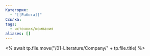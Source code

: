 ```yaml
---
Категория:
  - "[[Работа]]"
Ссылка: 
tags:
  - источник/компания
aliases: []
---
```


<% await tp.file.move("/01-Literature/Company/" + tp.file.title) %>